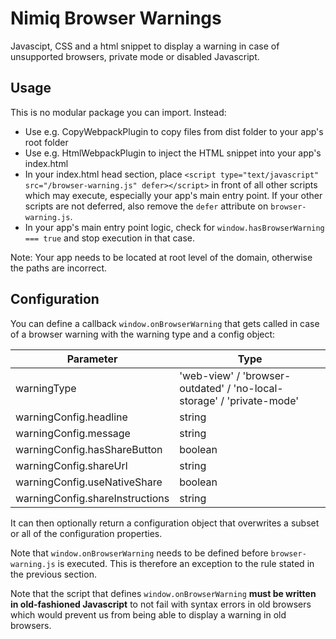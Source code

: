 # Nimiq Browser Warnings

Javascipt, CSS and a html snippet to display a warning in case of unsupported browsers, private mode or disabled Javascript.

## Usage

This is no modular package you can import. Instead:
* Use e.g. CopyWebpackPlugin to copy files from dist folder to your app's root folder
* Use e.g. HtmlWebpackPlugin to inject the HTML snippet into your app's index.html
* In your index.html head section, place `<script type="text/javascript" src="/browser-warning.js" defer></script>` in
  front of all other scripts which may execute, especially your app's main entry point. If your other scripts are not
  deferred, also remove the `defer` attribute on `browser-warning.js`.
* In your app's main entry point logic, check for `window.hasBrowserWarning === true` and stop execution in that case.

Note: Your app needs to be located at root level of the domain, otherwise the paths are incorrect.

## Configuration

You can define a callback `window.onBrowserWarning` that gets called in case of a browser warning with the warning type
and a config object:

|Parameter|Type|
|---------|----|
|warningType|'web-view' / 'browser-outdated' / 'no-local-storage' / 'private-mode'|
|warningConfig.headline|string|
|warningConfig.message|string|
|warningConfig.hasShareButton|boolean|
|warningConfig.shareUrl|string|
|warningConfig.useNativeShare|boolean|
|warningConfig.shareInstructions|string|

It can then optionally return a configuration object that overwrites a subset or all of the configuration properties.

Note that `window.onBrowserWarning` needs to be defined before `browser-warning.js` is executed. This is therefore an
exception to the rule stated in the previous section.

Note that the script that defines `window.onBrowserWarning` **must be written in old-fashioned Javascript** to not fail
with syntax errors in old browsers which would prevent us from being able to display a warning in old browsers.
